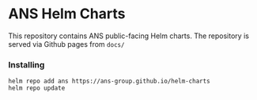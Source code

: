 # ANS Helm Charts

This repository contains ANS public-facing Helm charts. The repository is served via Github pages from `docs/`

### Installing

```
helm repo add ans https://ans-group.github.io/helm-charts
helm repo update
```